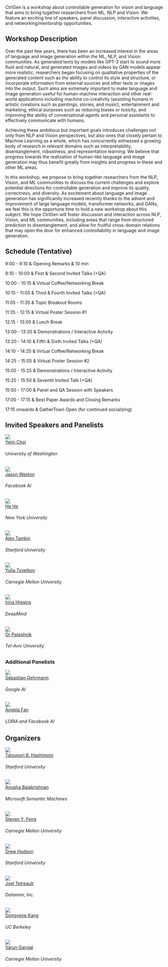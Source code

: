 CtrlGen is a workshop about controllable generation for vision and language that aims to bring together researchers from ML, NLP and Vision. We feature an exciting line of speakers, panel discussion, interactive activities, and networking/mentorship opportunities.

## Workshop Description

Over the past few years, there has been an increased interest in the areas of language and image generation within the ML, NLP, and Vision communities. As generated texts by models like GPT-3 start to sound more fluid and natural, and generated images and videos by GAN models appear more realistic, researchers began focusing on qualitative properties of the generated content such as the ability to control its style and structure, or incorporate information from external sources and other texts or images into the output. Such aims are extremely important to make language and image generation useful for human-machine interaction and other real-world applications including machine co-creativity (assisting humans in artistic creations such as paintings, stories, and music), entertainment and marketing, ethical purposes such as reducing biases or toxicity, and improving the ability of conversational agents and personal assistants to effectively communicate with humans.

Achieving these ambitious but important goals introduces challenges not only from NLP and Vision perspectives, but also ones that closely pertain to Machine Learning as a whole, which has concurrently witnessed a growing body of research in relevant domains such as interpretability, disentanglement, robustness, and representation learning. We believe that progress towards the realization of human-like language and image generation may thus benefit greatly from insights and progress in these and other ML areas.

In this workshop, we propose to bring together researchers from the NLP, Vision, and ML communities to discuss the current challenges and explore potential directions for controllable generation and improve its quality, correctness, and diversity. As excitement about language and image generation has significantly increased recently thanks to the advent and improvement of large language models, transformer networks, and GANs, we feel this is the opportune time to hold a new workshop about this subject. We hope CtrlGen will foster discussion and interaction across NLP, Vision, and ML communities, including areas that range from structured prediction to disentanglement, and allow for fruitful cross-domain relations that may open the door for enhanced controllability in language and image generation.


## Schedule (Tentative)

<div class="row">
  <div class="left"></div>
  <div class="right"></div>
</div>

9:00 - 9:10 & Opening Remarks & 10 min

9:10 - 10:00 & First & Second Invited Talks (+QA)

10:00 - 10:15 & Virtual Coffee/Networking Break

10:15 - 11:05 & Third & Fourth Invited Talks (+QA)

11:05 - 11:35 & Topic Breakout Rooms

11:35 - 12:15 & Virtual Poster Session #1

12:15 - 13:00 & Lunch Break

13:00 - 13:20 & Demonstrations / Interactive Activity

13:20 - 14:10 & Fifth & Sixth Invited Talks (+QA)

14:10 - 14:25 & Virtual Coffee/Networking Break

14:25 - 15:05 & Virtual Poster Session #2

15:05 - 15:25 & Demonstrations / Interactive Activity

15:25 - 15:50 & Seventh Invited Talk (+QA)

15:50 - 17:00 & Panel and QA Session with Speakers

17:00 - 17:15 & Best Paper Awards and Closing Remarks

17:15 onwards & GatherTown Open (for continued socializing)


## Invited Speakers and Panelists

<div class="row">
  <div class="col-xs-6 col-lg-3">
    <a href="https://homes.cs.washington.edu/~yejin/">
      <img class="people-pic" src="{{ "/images/speakers/yejin_choi.jpg" | prepend:site.baseurl }}">
    </a>
    <div class="people-name">
      <a href="https://homes.cs.washington.edu/~yejin/">Yejin Choi</a>
      <h6>University of Washington</h6>
    </div>
  </div>
  <div class="col-xs-6 col-lg-3">
    <a href="http://www.thespermwhale.com/jaseweston/">
      <img class="people-pic" src="{{ "/images/speakers/jason_weston.jpg" | prepend:site.baseurl }}">
    </a>
    <div class="people-name">
      <a href="http://www.thespermwhale.com/jaseweston/">Jason Weston</a>
      <h6>Facebook AI</h6>
    </div>
  </div>
  <div class="col-xs-6 col-lg-3">
    <a href="https://hhexiy.github.io/">
      <img class="people-pic" src="{{ "/images/speakers/he_he.jpg" | prepend:site.baseurl }}">
    </a>
    <div class="people-name">
      <a href="https://hhexiy.github.io/">He He</a>
      <h6>New York University</h6>
    </div>
  </div>
  <div class="col-xs-6 col-lg-3">
    <a href="https://www.alextamkin.com/">
      <img class="people-pic" src="{{ "/images/speakers/alex_tamkin.jpg" | prepend:site.baseurl }}">
    </a>
    <div class="people-name">
      <a href="https://www.alextamkin.com/">Alex Tamkin</a>
      <h6>Stanford University</h6>
    </div>
  </div>
  <div class="col-xs-6 col-lg-3">
    <a href="http://www.cs.cmu.edu/~ytsvetko/">
      <img class="people-pic" src="{{ "/images/speakers/yulia_tsvetkov.jpg" | prepend:site.baseurl }}">
    </a>
    <div class="people-name">
      <a href="http://www.cs.cmu.edu/~ytsvetko/">Yulia Tsvetkov</a>
      <h6>Carnegie Mellon University</h6>
    </div>
  </div>
  <div class="col-xs-6 col-lg-3">
    <a href="https://scholar.google.com/citations?user=YWVuCKUAAAAJ&hl=en">
      <img class="people-pic" src="{{ "/images/speakers/irina_higgins.jpg" | prepend:site.baseurl }}">
    </a>
    <div class="people-name">
      <a href="https://scholar.google.com/citations?user=YWVuCKUAAAAJ&hl=en">Irina Higgins</a>
      <h6>DeepMind</h6>
    </div>
  </div>
  <div class="col-xs-6 col-lg-3">
    <a href="https://orpatashnik.github.io/">
      <img class="people-pic" src="{{ "/images/speakers/or_patashnik.jpg" | prepend:site.baseurl }}">
    </a>
    <div class="people-name">
      <a href="https://orpatashnik.github.io/">Or Patashnik</a>
      <h6>Tel-Aviv University</h6>
    </div>
  </div>
</div>


### Additional Panelists

<div class="row">
  <div class="col-xs-6 col-lg-3">
    <a href="https://sebastiangehrmann.com/">
      <img class="people-pic" src="{{ "/images/speakers/sebastian_gehrmann.jpg" | prepend:site.baseurl }}">
    </a>
    <div class="people-name">
      <a href="https://sebastiangehrmann.com/">Sebastian Gehrmann</a>
      <h6>Google AI</h6>
    </div>
  </div>
  <div class="col-xs-6 col-lg-3">
    <a href="https://ai.facebook.com/people/angela-fan/">
      <img class="people-pic" src="{{ "/images/speakers/angela_fan.jpg" | prepend:site.baseurl }}">
    </a>
    <div class="people-name">
      <a href="https://ai.facebook.com/people/angela-fan/">Angela Fan</a>
      <h6>LORIA and Facebook AI</h6>
    </div>
  </div>
</div>


## Organizers

<div class="row">
  <div class="col-xs-6 col-lg-3">
    <a href="http://thashim.com">
      <img class="people-pic" src="{{ "/images/organizers/tatsu_hashimoto.jpg" | prepend:site.baseurl }}">
    </a>
    <div class="people-name">
      <a href="http://thashim.com">Tatsunori B. Hashimoto</a>
      <h6>Stanford University</h6>
    </div>
  </div>
  <div class="col-xs-6 col-lg-3">
    <a href="https://anushabala.github.io/">
      <img class="people-pic" src="{{ "/images/organizers/anusha_balakrishnan.jpg" | prepend:site.baseurl }}">
    </a>
    <div class="people-name">
      <a href="https://anushabala.github.io/">Anusha Balakrishnan</a>
      <h6>Microsoft Semantic Machines</h6>
    </div>
  </div>
  <div class="col-xs-6 col-lg-3">
    <a href="http://styfeng.github.io/">
      <img class="people-pic" src="{{ "/images/organizers/steven_feng.jpg" | prepend:site.baseurl }}">
    </a>
    <div class="people-name">
      <a href="http://styfeng.github.io/">Steven Y. Feng</a>
      <h6>Carnegie Mellon University</h6>
    </div>
  </div>
  <div class="col-xs-6 col-lg-3">
    <a href="https://www.linkedin.com/in/drew-a-hudson">
      <img class="people-pic" src="{{ "/images/organizers/drew_hudson.png" | prepend:site.baseurl }}">
    </a>
    <div class="people-name">
      <a href="https://www.linkedin.com/in/drew-a-hudson">Drew Hudson</a>
      <h6>Stanford University</h6>
    </div>
  </div>
  <div class="col-xs-6 col-lg-3">
    <a href="https://www.cs.rochester.edu/~tetreaul/academic.html">
      <img class="people-pic" src="{{ "/images/organizers/joel_tetreault.jpg" | prepend:site.baseurl }}">
    </a>
    <div class="people-name">
      <a href="https://www.cs.rochester.edu/~tetreaul/academic.html">Joel Tetreault</a>
      <h6>Dataminr, Inc.</h6>
    </div>
  </div>
  <div class="col-xs-6 col-lg-3">
    <a href="https://dykang.github.io/">
      <img class="people-pic" src="{{ "/images/organizers/dongyeop_kang.jpg" | prepend:site.baseurl }}">
    </a>
    <div class="people-name">
      <a href="https://dykang.github.io/">Dongyeop Kang</a>
      <h6>UC Berkeley</h6>
    </div>
  </div>
  <div class="col-xs-6 col-lg-3">
    <a href="http://vgtomahawk.github.io/">
      <img class="people-pic" src="{{ "/images/organizers/varun_gangal.jpg" | prepend:site.baseurl }}">
    </a>
    <div class="people-name">
      <a href="http://vgtomahawk.github.io/">Varun Gangal</a>
      <h6>Carnegie Mellon University</h6>
    </div>
  </div>
</div>
